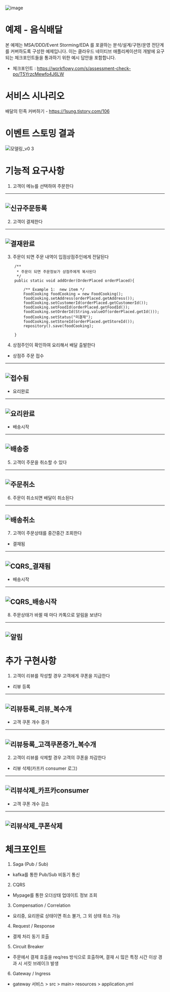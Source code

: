 ![image](https://user-images.githubusercontent.com/487999/79708354-29074a80-82fa-11ea-80df-0db3962fb453.png)

# 예제 - 음식배달

본 예제는 MSA/DDD/Event Storming/EDA 를 포괄하는 분석/설계/구현/운영 전단계를 커버하도록 구성한 예제입니다.
이는 클라우드 네이티브 애플리케이션의 개발에 요구되는 체크포인트들을 통과하기 위한 예시 답안을 포함합니다.
- 체크포인트 : https://workflowy.com/s/assessment-check-po/T5YrzcMewfo4J6LW

# 서비스 시나리오

배달의 민족 커버하기 - https://1sung.tistory.com/106

# 이벤트 스토밍 결과
![모델링_v0 3](https://user-images.githubusercontent.com/8790281/206177015-b10e15b2-cc95-4210-98d7-1e1a23a89574.png)

# 기능적 요구사항
1. 고객이 메뉴를 선택하여 주문한다
---
![신규주문등록](https://user-images.githubusercontent.com/8790281/206195387-3a4d6792-7172-49d5-a23a-6678dca162fb.png)
---
2. 고객이 결제한다
---
![결재완료](https://user-images.githubusercontent.com/8790281/206179445-e02622ad-a0c2-4d61-b1a7-6df00f5004e8.png)
---
3. 주문이 되면 주문 내역이 입점상점주인에게 전달된다
```
    /**
     * 주문이 되면 주문정보가 상점주에게 복사된다
     */
    public static void addOrder(OrderPlaced orderPlaced){

        /** Example 1:  new item */
        FoodCooking foodCooking = new FoodCooking();
        foodCooking.setAddress(orderPlaced.getAddress());
        foodCooking.setCustomerId(orderPlaced.getCustomerId());
        foodCooking.setFoodId(orderPlaced.getFoodId());
        foodCooking.setOrderId(String.valueOf(orderPlaced.getId()));
        foodCooking.setStatus("미결재");
        foodCooking.setStoreId(orderPlaced.getStoreId());
        repository().save(foodCooking);

    }

```
4. 상점주인이 확인하여 요리해서 배달 출발한다
* 상점주 주문 접수
---
![접수됨](https://user-images.githubusercontent.com/8790281/206190456-82c830cc-8e18-4c58-8225-83d1c2e114b7.png)
---
* 요리완료
---
![요리완료](https://user-images.githubusercontent.com/8790281/206190616-ffba411d-263d-44f2-85ba-969a204416d6.png)
---
* 배송시작
---
![배송중](https://user-images.githubusercontent.com/8790281/206190867-380617c4-6b1c-43a1-b92b-87a980cd11c0.png)
---
5. 고객이 주문을 취소할 수 있다
---
![주문취소](https://user-images.githubusercontent.com/8790281/206200706-c88e9490-d879-4390-a4b0-ec00734507cd.png)
---
6. 주문이 취소되면 배달이 취소된다
---
![배송취소](https://user-images.githubusercontent.com/8790281/206200726-199cdda7-3397-44d7-a94e-e2a8df36a816.png)
---
7. 고객이 주문상태를 중간중간 조회한다
* 결재됨
---
![CQRS_결재됨](https://user-images.githubusercontent.com/8790281/206201172-3fad01c8-5939-4183-ba53-539fec71cc13.png)
---
* 배송시작
---
![CQRS_배송시작](https://user-images.githubusercontent.com/8790281/206201356-cb2c2d19-fe3f-4a23-a520-a72e0b1884bb.png)
---
8. 주문상태가 바뀔 때 마다 카톡으로 알림을 보낸다
---
![알림](https://user-images.githubusercontent.com/8790281/206202282-80492590-06f6-477f-b390-95a9d44e8f50.png)
---

# 추가 구현사항
1. 고객이 리뷰를 작성할 경우 고객에게 쿠폰을 지급한다
* 리뷰 등록
---
![리뷰등록_리뷰_복수개](https://user-images.githubusercontent.com/8790281/206204448-3c4c6e96-aa9f-4b83-adaf-617c8a90e2c0.png)
---
* 고객 쿠폰 개수 증가
---
![리뷰등록_고객쿠폰증가_복수개](https://user-images.githubusercontent.com/8790281/206204485-a7561f00-d817-41ab-9dd0-a9a480cc07ff.png)
---

2. 고객이 리뷰를 삭제할 경우 고객의 쿠폰을 차감한다
* 리뷰 삭제(카프카 consumer 로그)
---
![리뷰삭제_카프카consumer](https://user-images.githubusercontent.com/8790281/206204307-2996eda3-f149-4991-bede-52f0f0af99e7.png)
---
* 고객 쿠폰 개수 감소
---
![리뷰삭제_쿠폰삭제](https://user-images.githubusercontent.com/8790281/206204362-2928c2c9-835a-482a-8c6f-a7b629ec0f12.png)
---
 
 

# 체크포인트
1. Saga (Pub / Sub)
- kafka를 통한 Pub/Sub 비동기 통신

2. CQRS
- Mypage를 통한 오더상태 업데이트 정보 조회
 
3. Compensation / Correlation
- 요리중, 요리완료 상태이면 취소 불가, 그 외 상태 취소 가능

4. Request / Response
- 결제 처리 동기 호출

5. Circuit Breaker
- 주문에서 결제 호출을 req/res 방식으로 호출하며, 결재 시 많은 특정 시간 이상 경과 시 서킷 브레이크 발생

6. Gateway / Ingress
- gateway 서비스 > src > main> resources > application.yml

